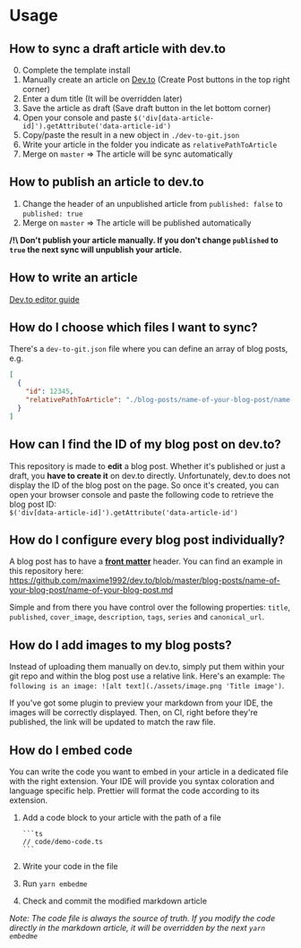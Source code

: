 # Usage

## How to sync a draft article with dev.to

0. Complete the template install
1. Manually create an article on [Dev.to](https://dev.to/) (Create Post buttons in the top right corner)
2. Enter a dum title (It will be overridden later)
3. Save the article as draft (Save draft button in the let bottom corner)
4. Open your console and paste `$('div[data-article-id]').getAttribute('data-article-id')`
5. Copy/paste the result in a new object in `./dev-to-git.json`
6. Write your article in the folder you indicate as `relativePathToArticle`
7. Merge on `master` => The article will be sync automatically

## How to publish an article to dev.to

1. Change the header of an unpublished article from `published: false` to `published: true`
2. Merge on `master` => The article will be published automatically

**/!\ Don't publish your article manually. If you don't change `published` to `true` the next sync will unpublish your article.**

## How to write an article

[Dev.to editor guide](https://dev.to/p/editor_guide)

## How do I choose which files I want to sync?

There's a `dev-to-git.json` file where you can define an array of blog posts, e.g.

```json
[
  {
    "id": 12345,
    "relativePathToArticle": "./blog-posts/name-of-your-blog-post/name-of-your-blog-post.md"
  }
]
```

## How can I find the ID of my blog post on dev.to?

This repository is made to **edit** a blog post. Whether it's published or just a draft, you **have to create it** on dev.to directly. Unfortunately, dev.to does not display the ID of the blog post on the page. So once it's created, you can open your browser console and paste the following code to retrieve the blog post ID:  
`$('div[data-article-id]').getAttribute('data-article-id')`

## How do I configure every blog post individually?

A blog post has to have a [**front matter**](https://dev.to/p/editor_guide) header. You can find an example in this repository here: https://github.com/maxime1992/dev.to/blob/master/blog-posts/name-of-your-blog-post/name-of-your-blog-post.md

Simple and from there you have control over the following properties: `title`, `published`, `cover_image`, `description`, `tags`, `series` and `canonical_url`.

## How do I add images to my blog posts?

Instead of uploading them manually on dev.to, simply put them within your git repo and within the blog post use a relative link. Here's an example: `The following is an image: ![alt text](./assets/image.png 'Title image')`.

If you've got some plugin to preview your markdown from your IDE, the images will be correctly displayed. Then, on CI, right before they're published, the link will be updated to match the raw file.

## How do I embed code

You can write the code you want to embed in your article in a dedicated file with the right extension. Your IDE will provide you syntax coloration and language specific help. Prettier will format the code according to its extension.

1. Add a code block to your article with the path of a file

   ````text
   ```ts
   // code/demo-code.ts
   ```
   ````

2. Write your code in the file
3. Run `yarn embedme`
4. Check and commit the modified markdown article

_Note: The code file is always the source of truth. If you modify the code directly in the markdown article, it will be overridden by the next `yarn embedme`_
